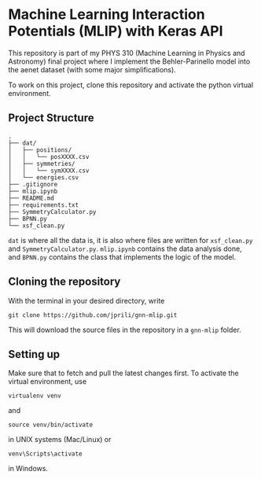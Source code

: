 # Machine Learning Interaction Potentials (MLIP) with Keras API
This repository is part of my PHYS 310 
(Machine Learning in Physics and Astronomy) final project where I implement
the Behler-Parinello model into the aenet dataset (with some major
simplifications).

To work on this project, clone this repository and activate the
python virtual environment.

## Project Structure
```
.
├── dat/
│   ├── positions/
│   │   └── posXXXX.csv
│   ├── symmetries/
│   │   └── symXXXX.csv
│   └── energies.csv
├── .gitignore
├── mlip.ipynb
├── README.md
├── requirements.txt
├── SymmetryCalculator.py
├── BPNN.py
└── xsf_clean.py
```
`dat` is where all the data is, it is also where files are written for
`xsf_clean.py` and `SymmetryCalculator.py`.
`mlip.ipynb` contains the data analysis done,
and `BPNN.py` contains the class that implements the logic of the model.

## Cloning the repository
With the terminal in your desired directory, write
```
git clone https://github.com/jprili/gnn-mlip.git
```
This will download the source files in the repository in a `gnn-mlip` folder.
## Setting up
Make sure that to fetch and pull the latest changes first.
To activate the virtual environment,
use
```
virtualenv venv
```
and 
```
source venv/bin/activate
```
in UNIX systems (Mac/Linux)
or 
```
venv\Scripts\activate 
```
in Windows.